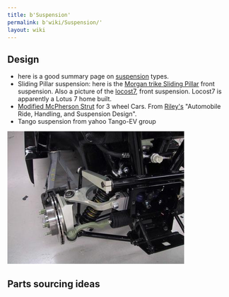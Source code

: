 ```yaml
---
title: b'Suspension'
permalink: b'wiki/Suspension/'
layout: wiki
---
```


Design
------

-   here is a good summary page on
    [suspension](http://www.chris-longhurst.com/carbibles/index.html?menu.html&suspension_bible.html)
    types.
-   Sliding Pillar suspension: here is the [Morgan trike Sliding
    Pillar](http://morgan3w.de/technic/technic.htm) front suspension.
    Also a picture of the
    [locost7](http://locost7.info/files/suspension/Robin+Hood+Sliding+Pillar.jpg),
    front suspension. Locost7 is apparently a Lotus 7 home built.
-   [Modified McPherson Strut](http://www.rqriley.com/images/fig-15.gif)
    for 3 wheel Cars. From
    [Riley's](http://www.rqriley.com/suspensn.htm) "Automobile Ride,
    Handling, and Suspension Design".
-   Tango suspension from yahoo Tango-EV group

![](Tango_suspension2.jpg "Tango_suspension2.jpg")

Parts sourcing ideas
--------------------
